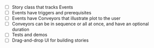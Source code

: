 - [ ] Story class that tracks Events
- [ ] Events have triggers and prerequisites
- [ ] Events have Conveyors that illustrate plot to the user
- [ ] Conveyors can be in sequence or all at once, and have an optional duration
- [ ] Tests and demos
- [ ] Drag-and-drop UI for building stories